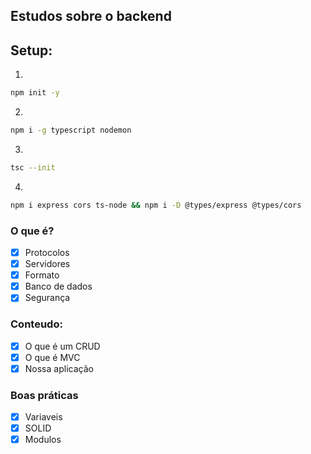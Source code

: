 ## Estudos sobre o backend

## Setup:
1. 
```sh
npm init -y
```
2. 
```sh
npm i -g typescript nodemon
```
3. 
```sh
tsc --init
```
4. 
```sh
npm i express cors ts-node && npm i -D @types/express @types/cors
```

### O que é?

- [x] Protocolos
- [x] Servidores
- [x] Formato
- [x] Banco de dados
- [x] Segurança

### Conteudo:
- [x] O que é um CRUD
- [x] O que é MVC
- [x] Nossa aplicação

### Boas práticas

- [x] Variaveis
- [x] SOLID
- [x] Modulos
